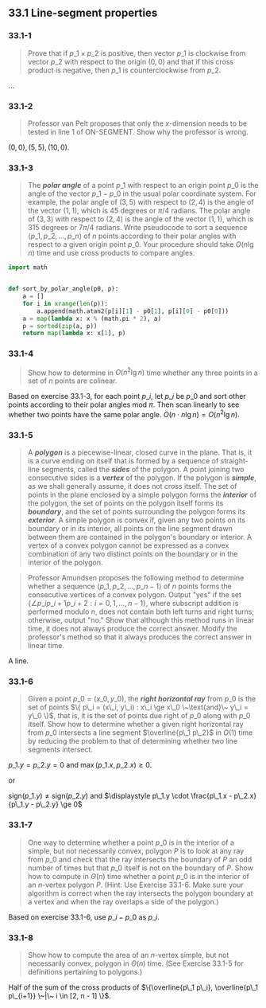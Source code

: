 ## 33.1 Line-segment properties

### 33.1-1

> Prove that if $p\_1 \times p\_2$ is positive, then vector $p\_1$ is clockwise from vector $p\_2$ with respect to the origin $(0, 0)$ and that if this cross product is negative, then $p\_1$ is counterclockwise from $p\_2$.

$\dots$

### 33.1-2

> Professor van Pelt proposes that only the $x$-dimension needs to be tested in line 1 of ON-SEGMENT. Show why the professor is wrong.

$(0, 0), (5, 5), (10, 0)$.

### 33.1-3

> The __*polar angle*__ of a point $p\_1$ with respect to an origin point $p\_0$ is the angle of the vector $p\_1 - p\_0$ in the usual polar coordinate system. For example, the polar angle of $(3, 5)$ with respect to $(2, 4)$ is the angle of the vector $(1, 1)$, which is $45$ degrees or $\pi / 4$ radians. The polar angle of $(3, 3)$ with respect to $(2, 4)$ is the angle of the vector $(1, 1)$, which is $315$ degrees or $7\pi / 4$ radians. Write pseudocode to sort a sequence $\langle p\_1, p\_2, \dots, p\_n \rangle$ of $n$ points according to their polar angles with respect to a given origin point $p\_0$. Your procedure should take $O(n \lg n)$ time and use cross products to compare angles.

```python
import math


def sort_by_polar_angle(p0, p):
    a = []
    for i in xrange(len(p)):
        a.append(math.atan2(p[i][1] - p0[1], p[i][0] - p0[0]))
    a = map(lambda x: x % (math.pi * 2), a)
    p = sorted(zip(a, p))
    return map(lambda x: x[1], p)
```


### 33.1-4

> Show how to determine in $O(n^2 \lg n)$ time whether any three points in a set of $n$ points are colinear.

Based on exercise 33.1-3, for each point $p\_i$, let $p\_i$ be $p\_0$ and sort other points according to their polar angles mod $\pi$. Then scan linearly to see whether two points have the same polar angle. $O(n \cdot n \lg n) = O(n^2 \lg n)$.

### 33.1-5

> A __*polygon*__ is a piecewise-linear, closed curve in the plane. That is, it is a curve ending on itself that is formed by a sequence of straight-line segments, called the __*sides*__ of the polygon. A point joining two consecutive sides is a __*vertex*__ of the polygon. If the polygon is __*simple*__, as we shall generally assume, it does not cross itself. The set of points in the plane enclosed by a simple polygon forms the __*interior*__ of the polygon, the set of points on the polygon itself forms its __*boundary*__, and the set of points surrounding the polygon forms its __*exterior*__. A simple polygon is convex if, given any two points on its boundary or in its interior, all points on the line segment drawn between them are contained in the polygon's boundary or interior. A vertex of a convex polygon cannot be expressed as a convex combination of any two distinct points on the boundary or in the interior of the polygon.

> Professor Amundsen proposes the following method to determine whether a sequence $\langle p\_1, p\_2, \dots, p\_{n-1} \rangle$ of $n$ points forms the consecutive vertices of a convex polygon. Output "yes" if the set $\{ \angle p\_i p\_{i+1} p\_{i+2}: i = 0, 1, \dots, n - 1 \}$, where subscript addition is performed modulo $n$, does not contain both left turns and right turns; otherwise, output "no." Show that although this method runs in linear time, it does not always produce the correct answer. Modify the professor's method so that it always produces the correct answer in linear time.

A line.

### 33.1-6

> Given a point $p\_0 = (x\_0, y\_0)$, the __*right horizontal ray*__ from $p\_0$ is the set of points $\{ p\_i = (x\_i, y\_i) : x\_i \ge x\_0 \~\text{and}\~ y\_i = y\_0 \}$, that is, it is the set of points due right of $p\_0$ along with $p\_0$ itself. Show how to determine whether a given right horizontal ray from $p\_0$ intersects a line segment $\overline{p\_1 p\_2}$ in $O(1)$ time by reducing the problem to that of determining whether two line segments intersect.

$p\_1.y = p\_2.y = 0$ and $\max(p\_1.x, p\_2.x) \ge 0$.

or

$\text{sign}(p\_1.y) \ne \text{sign}(p\_2.y)$ and $\displaystyle p\_1.y \cdot \frac{p\_1.x - p\_2.x}{p\_1.y - p\_2.y} \ge 0$

### 33.1-7

> One way to determine whether a point $p\_0$ is in the interior of a simple, but not necessarily convex, polygon $P$ is to look at any ray from $p\_0$ and check that the ray intersects the boundary of $P$ an odd number of times but that $p\_0$ itself is not on the boundary of $P$. Show how to compute in $\Theta(n)$ time whether a point $p\_0$ is in the interior of an $n$-vertex polygon $P$. (Hint: Use Exercise 33.1-6. Make sure your algorithm is correct when the ray intersects the polygon boundary at a vertex and when the ray overlaps a side of the polygon.)

Based on exercise 33.1-6, use $p\_i - p\_0$ as $p\_i$.

### 33.1-8

> Show how to compute the area of an $n$-vertex simple, but not necessarily convex, polygon in $\Theta(n)$ time. (See Exercise 33.1-5 for definitions pertaining to polygons.)

Half of the sum of the cross products of $\{\overline{p\_1 p\_i}, \overline{p\_1 p\_{i+1}} \~|\~ i \in [2, n - 1] \}$.
